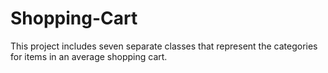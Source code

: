 # Shopping-Cart
This project includes seven separate classes that represent the categories for items in an average shopping cart.
